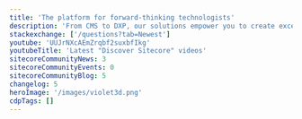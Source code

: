 ```yaml
---
title: 'The platform for forward-thinking technologists'
description: 'From CMS to DXP, our solutions empower you to create exceptional digital experiences.'
stackexchange: ['/questions?tab=Newest']
youtube: 'UUJrNXcAEmZrqbf2suxbfIkg'
youtubeTitle: 'Latest "Discover Sitecore" videos'
sitecoreCommunityNews: 3
sitecoreCommunityEvents: 0
sitecoreCommunityBlog: 5
changelog: 5
heroImage: '/images/violet3d.png'
cdpTags: []
---
```


